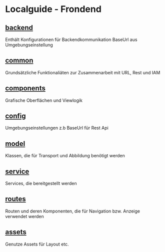# Localguide - Frondend



## [backend](src/app/backend)
Enthält Konfigurationen für Backendkommunikation BaseUrl aus Umgebungseinstellung

## [common](src/app/common)
Grundsätzliche Funktionaliäten zur Zusammenarbeit mit URL, Rest und IAM

## [components](src/app/components)
Grafische Oberflächen und Viewlogik

## [config](src/app/config)
Umgebungseinstellungen z.b BaseUrl für Rest Api

## [model](src/app/model)
Klassen, die für Transport und Abbildung benötigt werden

## [service](src/app/service)
Services, die bereitgestellt werden

## [routes](src/app/app.routes.ts)
Routen und deren Komponenten, die für Navigation bzw. Anzeige verwendet werden

## [assets](src/assets)
Genutze Assets für Layout etc.
